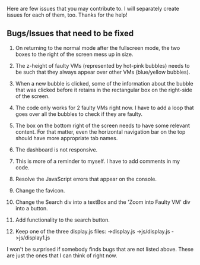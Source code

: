 Here are few issues that you may contribute to. I will separately create issues for each of them, too. Thanks for the help!

Bugs/Issues that need to be fixed
----------------------------------

1. On returning to the normal mode after the fullscreen mode, the two boxes to the right of the screen mess up in size.

2. The z-height of faulty VMs (represented by hot-pink bubbles) needs to be such that they always appear over other VMs (blue/yellow bubbles).   

3. When a new bubble is clicked, some of the information about the bubble that was clicked before it retains in the rectangular box on the right-side of the screen.

4. The code only works for 2 faulty VMs right now. I have to add a loop that goes over all the bubbles to check if they are faulty.

5. The box on the bottom right of the screen needs to have some relevant content. For that matter, even the horizontal navigation bar on the top should have more appropriate tab names.

6. The dashboard is not responsive.

7. This is more of a reminder to myself. I have to add comments in my code.

8. Resolve the JavaScript errors that appear on the console.

9. Change the favicon.

10. Change the Search div into a textBox and the 'Zoom into Faulty VM' div into a button.

11. Add functionality to the search button.

12. Keep one of the three display.js files:
->display.js
->js/display.js
->js/display1.js

I won't be surprised if somebody finds bugs that are not listed above. These are just the ones that I can think of right now. 

